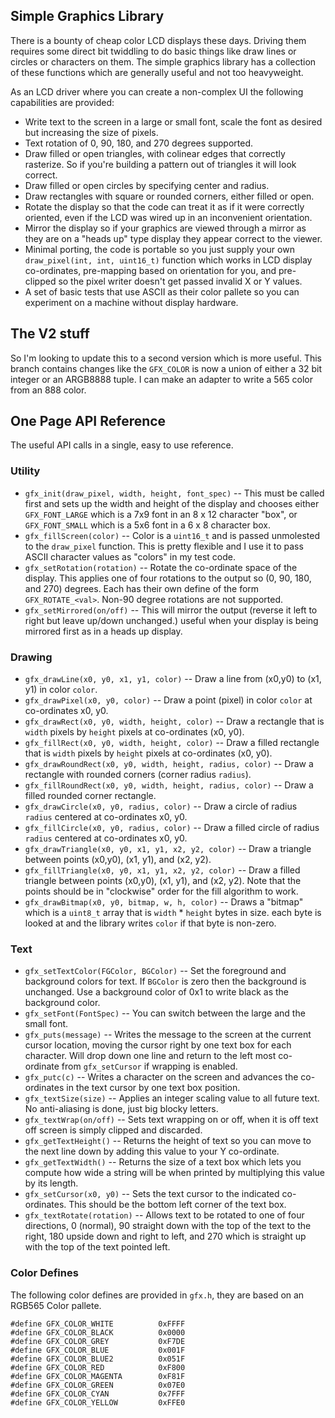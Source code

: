 Simple Graphics Library
-----------------------

There is a bounty of cheap color LCD displays these days. Driving them
requires some direct bit twiddling to do basic things like draw lines
or circles or characters on them. The simple graphics library has a
collection of these functions which are generally useful and not too
heavyweight.

As an LCD driver where you can create a non-complex UI the following
capabilities are provided:

 * Write text to the screen in a large or small font, scale the
   font as desired but increasing the size of pixels.
 * Text rotation of 0, 90, 180, and 270 degrees supported.
 * Draw filled or open triangles, with colinear edges that correctly
   rasterize. So if you're building a pattern out of triangles it will
   look correct.
 * Draw filled or open circles by specifying center and radius.
 * Draw rectangles with square or rounded corners, either filled or
   open.
 * Rotate the display so that the code can treat it as if it were
   correctly oriented, even if the LCD was wired up in an
   inconvenient orientation.
 * Mirror the display so if your graphics are viewed through a mirror
   as they are on a "heads up" type display they appear correct to
   the viewer.
 * Minimal porting, the code is portable so you just supply your own
   `draw_pixel(int, int, uint16_t)` function which works in LCD display 
   co-ordinates, pre-mapping based on orientation for you, and
   pre-clipped so the pixel writer doesn't get passed invalid X or Y
   values.
 * A set of basic tests that use ASCII as their color pallete so you
   can experiment on a machine without display hardware.

## The V2 stuff

So I'm looking to update this to a second version which is more
useful. This branch contains changes like the `GFX_COLOR` is now
a union of either a 32 bit integer or an ARGB8888 tuple. I can make
an adapter to write a 565 color from an 888 color.

## One Page API Reference

The useful API calls in a single, easy to use reference.

### Utility
  * `gfx_init(draw_pixel, width, height, font_spec)` -- This must be
	called first and sets up the width and height of the display and
	chooses either `GFX_FONT_LARGE` which is a 7x9 font in an 8 x 12
	character "box", or `GFX_FONT_SMALL` which is a 5x6 font in a 6
	x 8 character box.
  * `gfx_fillScreen(color)` -- Color is a `uint16_t` and is passed
	unmolested to the `draw_pixel` function. This is pretty flexible
	and I use it to pass ASCII character values as "colors" in my
	test code.
  * `gfx_setRotation(rotation)` -- Rotate the co-ordinate space of
    the display. This applies one of four rotations to the output
    so (0, 90, 180, and 270) degrees. Each has their own define 
    of the form `GFX_ROTATE_<val>`. Non-90 degree rotations are not
    supported.
  * `gfx_setMirrored(on/off)` -- This will mirror the output (reverse
	it left to right but leave up/down unchanged.) useful when your
	display is being mirrored first as in a heads up display.

### Drawing
  * `gfx_drawLine(x0, y0, x1, y1, color)` -- Draw a line from (x0,y0)
	to (x1, y1) in color `color`.
  * `gfx_drawPixel(x0, y0, color)` -- Draw a point (pixel) in color 
	`color` at co-ordinates x0, y0.
  * `gfx_drawRect(x0, y0, width, height, color)` -- Draw a rectangle
	that is `width` pixels by `height` pixels at co-ordinates (x0, y0).
  * `gfx_fillRect(x0, y0, width, height, color)` -- Draw a filled
	rectangle that is `width` pixels by `height` pixels at co-ordinates
	(x0, y0).
  * `gfx_drawRoundRect(x0, y0, width, height, radius, color)` -- Draw
	a rectangle with rounded corners (corner radius `radius`).
  * `gfx_fillRoundRect(x0, y0, width, height, radius, color)` -- Draw
	a filled rounded corner rectangle.
  * `gfx_drawCircle(x0, y0, radius, color)` -- Draw a circle of radius
	`radius` centered at co-ordinates x0, y0.
  * `gfx_fillCircle(x0, y0, radius, color)` -- Draw a filled circle
	of radius `radius` centered at co-ordinates x0, y0.
  * `gfx_drawTriangle(x0, y0, x1, y1, x2, y2, color)` -- Draw a triangle
	between points (x0,y0), (x1, y1), and (x2, y2).
  * `gfx_fillTriangle(x0, y0, x1, y1, x2, y2, color)` -- Draw a 
	filled triangle between points (x0,y0), (x1, y1), and (x2, y2).
	Note that the points should be in "clockwise" order for the fill
	algorithm to work.
  * `gfx_drawBitmap(x0, y0, bitmap, w, h, color)` -- Draws a "bitmap"
	which is a `uint8_t` array that is `width` * `height` bytes in size.
	each byte is looked at and the library writes `color` if that byte
	is non-zero. 

### Text
  * `gfx_setTextColor(FGColor, BGColor)` -- Set the foreground and
	background colors for text. If `BGColor` is zero then the 
    background is unchanged. Use a background color of 0x1 to write
    black as the background color.
  * `gfx_setFont(FontSpec)` -- You can switch between the large and
    the small font.
  * `gfx_puts(message)` -- Writes the message to the screen at the
	current cursor location, moving the cursor right by one text
	box for each character. Will drop down one line and return to
	the left most co-ordinate from `gfx_setCursor` if wrapping is
	enabled.
  * `gfx_putc(c)` -- Writes a character on the screen and advances
	the co-ordinates in the text cursor by one text box position.
  * `gfx_textSize(size)` -- Applies an integer scaling value to all
    future text. No anti-aliasing is done, just big blocky letters.
  * `gfx_textWrap(on/off)` -- Sets text wrapping on or off, when
    it is off text off screen is simply clipped and discarded.
  * `gfx_getTextHeight()` -- Returns the height of text so you can
    move to the next line down by adding this value to your Y
	co-ordinate.
  * `gfx_getTextWidth()` -- Returns the size of a text box which
	lets you compute how wide a string will be when printed by
	multiplying this value by its length.
  * `gfx_setCursor(x0, y0)` -- Sets the text cursor to the indicated
	co-ordinates. This should be the bottom left corner of the text
	box.
  * `gfx_textRotate(rotation)` -- Allows text to be rotated to one
	of four directions, 0 (normal), 90 straight down with the top
	of the text to the right, 180 upside down and right to left,
	and 270 which is straight up with the top of the text pointed
	left.



### Color Defines

The following color defines are provided in `gfx.h`, they are based
on an RGB565 Color pallete.

```
#define GFX_COLOR_WHITE          0xFFFF
#define GFX_COLOR_BLACK          0x0000
#define GFX_COLOR_GREY           0xF7DE
#define GFX_COLOR_BLUE           0x001F
#define GFX_COLOR_BLUE2          0x051F
#define GFX_COLOR_RED            0xF800
#define GFX_COLOR_MAGENTA        0xF81F
#define GFX_COLOR_GREEN          0x07E0
#define GFX_COLOR_CYAN           0x7FFF
#define GFX_COLOR_YELLOW         0xFFE0
```
